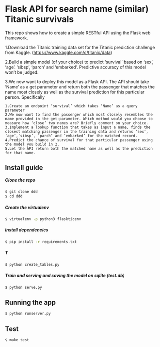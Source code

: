 # Flask API for search name (similar) Titanic survivals  

This repo shows how to create a simple RESTful API using the Flask web framework.

1.Download the Titanic training data set for the Titanic prediction challenge from Kaggle. (https://www.kaggle.com/c/titanic/data)

2.Build a simple model (of your choice) to predict ‘survival’ based on ‘sex’, ‘age’. ‘sibsp’, ‘parch’ and ‘embarked’. Predictive accuracy of this model won’t be judged.

3.We now want to deploy this model as a Flask API. The API should take ‘Name’ as a get parameter and return both the passenger that matches the name most closely as well as the survival prediction for this particular person. Specifically

	1.Create an endpoint ‘survival’ which takes ‘Name’ as a query parameter
	2.We now want to find the passenger which most closely resembles the name provided in the get-parameter. Which method would you choose to measure how ‘close’ two names are? Briefly comment on your choice.
	3.Implement a lookup function that takes as input a name, finds the closest matching passenger in the training data and returns ‘sex’, ‘age’,‘sibsp’, ‘parch’ and ‘embarked’ for the matched record.
	4.Predict the chance of survival for that particular passenger using the model you build in 2.
	5.Let the API return both the matched name as well as the prediction for that name.

## Install guide

##### Clone the repo

```bash
$ git clone ddd
$ cd ddd
```

##### Create the virtualenv
```bash
$ virtualenv -p python3 flaskticenv
```

##### Install dependencies
```bash
$ pip install -r requirements.txt
```

##### T
```bash
$ python create_tables.py
```

##### Train and serving and saving the model on sqlite (test.db)
```bash
$ python serve.py
```

## Running the app

```bash
$ python runserver.py
```

## Test

```bash
$ make test
```
